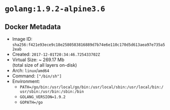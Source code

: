 # `golang:1.9.2-alpine3.6`

## Docker Metadata

- Image ID: `sha256:f421e93ece9c18e2580583816889d7b74e6e110c170d5d613aea97e735a52eab`
- Created: `2017-12-01T20:34:46.725433702Z`
- Virtual Size: ~ 269.17 Mb  
  (total size of all layers on-disk)
- Arch: `linux`/`amd64`
- Command: `["/bin/sh"]`
- Environment:
  - `PATH=/go/bin:/usr/local/go/bin:/usr/local/sbin:/usr/local/bin:/usr/sbin:/usr/bin:/sbin:/bin`
  - `GOLANG_VERSION=1.9.2`
  - `GOPATH=/go`
